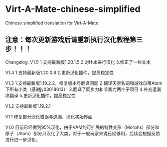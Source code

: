 # Virt-A-Mate-chinese-simplified
Chinese simplified translation for Virt-A-Mate

## 注意：每次更新游戏后请重新执行汉化教程第三步！！！

Changelog:
V1.5
1.支持最新版1.20.1.5
2.对Hub进行汉化
3.修正了一些文本

V1.4
1.支持最新版1.20.0.8
2.更新汉化插件，提高稳定性

V1.3
1.支持最新版1.19.2.2，修复版本号翻译问题
2.翻译天空名词和游戏自带Atom下所有小类（感谢jy03018013）
3.翻译了同步力和节奏力两个子项目
4.补充遗漏项翻译
5.更新汉化插件，提高稳定性

V1.2
支持最新版1.19.2.1

V1.1
修复部分汉化错误与遗漏，汉化初始界面

V1.0
目前已经做到95%汉化，由于VAM的可扩展的特性变形（Morphs）部分和原子（Atom）部分只汉化了大类，对于一般玩家来说已经够用，后续会根据反馈进行进一步汉化。
